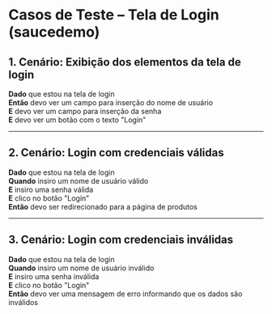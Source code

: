 # Casos de Teste – Tela de Login (saucedemo)

## 1. Cenário: Exibição dos elementos da tela de login
**Dado** que estou na tela de login  
**Então** devo ver um campo para inserção do nome de usuário  
**E** devo ver um campo para inserção da senha  
**E** devo ver um botão com o texto "Login"

---

## 2. Cenário: Login com credenciais válidas
**Dado** que estou na tela de login  
**Quando** insiro um nome de usuário válido  
**E** insiro uma senha válida  
**E** clico no botão "Login"  
**Então** devo ser redirecionado para a página de produtos

---

## 3. Cenário: Login com credenciais inválidas
**Dado** que estou na tela de login  
**Quando** insiro um nome de usuário inválido  
**E** insiro uma senha inválida  
**E** clico no botão "Login"  
**Então** devo ver uma mensagem de erro informando que os dados são inválidos
